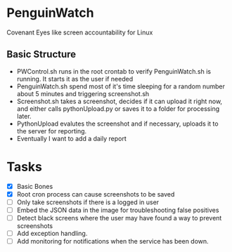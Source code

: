 # PenguinWatch
Covenant Eyes like screen accountability for Linux

## Basic Structure
- PWControl.sh runs in the root crontab to verify PenguinWatch.sh is running. It starts it as the user if needed
- PenguinWatch.sh spend most of it's time sleeping for a random number about 5 minutes and triggering screenshot.sh
- Screenshot.sh takes a screenshot, decides if it can upload it right now, and either calls pythonUpload.py or saves it to a folder for processing later.
- PythonUpload evalutes the screenshot and if necessary, uploads it to the server for reporting.
- Eventually I want to add a daily report



# Tasks
- [X] Basic Bones
- [X] Root cron process can cause screenshots to be saved
- [ ] Only take screenshots if there  is a logged in user
- [ ] Embed the JSON data in the image for troubleshooting false positives
- [ ] Detect black screens where the user may have found a way to prevent screenshots
- [ ] Add exception handling.
- [ ] Add monitoring for notifications when the service has been down.
